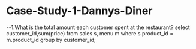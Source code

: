 # Case-Study-1-Dannys-Diner
--1.What is the total amount each customer spent at the restaurant?
select customer_id,sum(price)
from sales s, menu m
where s.product_id = m.product_id
group by customer_id;
